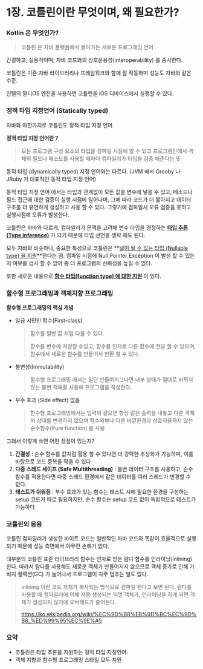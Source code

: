 # 1장.  코틀린이란 무엇이며, 왜 필요한가?



### Kotlin 은 무엇인가?

>  코틀린 은 자바 플랫폼에서 돌아가는 새로운 프로그래밍 언어

간결하고, 실용적이며, 자바 코드와의 상호운용성(interoperability) 를 중시한다.

코틀린은 기존 자바 라이브러리나 프레임워크와 함께 잘 작동하며 성능도 자바와 같은 수준.

인텔의 멀티OS 엔진을 사용하면  코틀린을 iOS 디바이스에서 실행할 수 있다.



### 정적 타입 지정언어 (Statically typed)

자바와 마찬가지로 코틀린도 정적 타입 지정 언어

**정적 타입 지정 언어란 ?**

> 모든 프로그램 구성 요소의 타입을 컴파일 시점에 알 수 있고 프로그램안에서 객체의 필드나 메소드를 사용할 때마다 컴파일러가 타입을 검증 해준다는 뜻

동적 타입 (dynamically typed) 지정 언어와는 다르다. (JVM 에서 Grooby 나 JRuby 가 대표적인 동적 타입 지정 언어)

동적 타입 지정 언어 에서는 타입과 관계없이 모든 값을 변수에 넣을 수 있고, 메소드나 필드 접근에 대한 검증이 실행 시점에 일어나며, 그에 따라 코드가 더 짧아지고 데이터 구조를 더 유연하게 생성하고 사용 할 수 있다. 그렇기에 컴파일시 오류 검증을 못하고 실행시점에 오류가 발생한다.



코틀린은 자바와 다르게, 컴파일러가 문맥을 고려해 변수 타입을 경정하는 **<u>타입 추론 (Type inference)</u>** 가 되기 때문에 타입 선언을 생략 해도 된다.

모두 자바와 비슷하나, 중요한 특성으로 코틀린은 **<u>널이 될 수 있는 타입 (Nullable type) 을 지원</u>**한다는 점. 컴파일 시점에 Null Pointer Exception 이 발생 할 수 있는지 여부를 검사 할 수 있어 좀 더 프로그램의 신뢰성을 높일 수 있다.

또한 새로운  내용으로 **<u>함수 타입(function type) 에 대한 지원</u>** 이 있다. 



### 함수형 프로그래밍과 객체지향 프로그래밍

**함수형 프로그래밍의 핵심 개념**

- 일급 시민인 함수(First-class)

  > 함수를 일반 값 처럼 다룰 수 있다.
  >
  > 함수를 변수에 저장할 수있고, 함수를 인자로 다른 함수에 전달 할 수 있으며, 함수에서 새로운 함수를 만들어서 반환 할 수 있다.

- 불변성(Immutability) 

  > 함수형 프로그래밍 에서는 일단 만들어지고나면 내부 상태가 절대로 바뀌지 않는 불변 객체를 사용해 프로그램을 작성한다.

- 부수 효과 (Side effect) 없음

  > 함수형 프로그래밍에서는 입력이 같으면 항상 같은 출력을 내놓고 다른 객체의 상태를 변경하지 않으며 함수외부나 다른 바깥환경과 상호작용하지 않는 순수함수(Pure function) 를 사용



그래서 이렇게 쓰면 어떤 장점이 있는지?

1. **간결성** : 순수 함수를 값처럼 활용 할 수 있다면 더 강력한 추상화가 가능하며, 이를 바탕으로 코드 중복을 막을 수 있다
2. **다중 스레드 세이프 (Safe Multithreading)** : 불변 데이터 구조를 사용하고, 순수 함수를 적용한다면 다중 스레드 환경에서 같은 데이터를 여러 스레드가 변경할 수 없다. 
3. **테스트가 쉬워짐** : 부수 효과가 있는 함수는 테스트 시에 필요한 환경을 구성하는 setup 코드가 따로 필요하지만, 순수 함수는 setup 코드 없이 독립적으로 테스트가 가능하다



### 코틀린의 응용

코틀린 컴파일러가 생성한 바이트 코드는 일반적인 자바 코드와 똑같이 효율적으로 실행되기 때문에 성능 측면에서 아무런 손해가 없다.

대부분의 코틀린 표준 라이브러리 함수는 인자로 받은 람다 함수를 인라이닝(inlining) 한다. 따라서 람다를 사용해도 새로운 객체가 만들어지지 않으므로 객체 증가로 인해 가비지 컬렉션(GC) 가 늘어나서 프로그램이 자주 멈추는 일도 없다.



> inlining 이란 코드 자체가 복사되는 방식으로 컴파일 한다고 보면 된다. 람다를 사용할 때 컴파일러에 의해 자동 생성되는 익명 객체가, 인라이닝을 하게 되면 객체가 생성되지 않기에 오버헤드가 줄어든다.
>
> https://ko.wikipedia.org/wiki/%EC%9D%B8%EB%9D%BC%EC%9D%B8_%ED%99%95%EC%9E%A5



### 요약

- 코틀린은 타입 추론을 지원하는 정적 타입 지정언어.
- 객체 지향과 함수형 프로그래밍 스타일 모두 지원